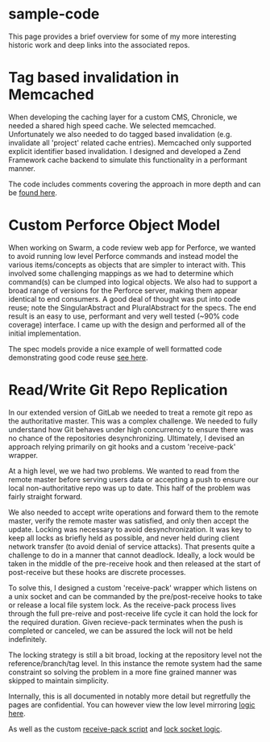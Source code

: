 # sample-code

This page provides a brief overview for some of my more interesting historic work and deep links into the associated repos.

# Tag based invalidation in Memcached

When developing the caching layer for a custom CMS, Chronicle, we needed a shared high speed cache. We selected memcached. Unfortunately we also needed to do tagged based invalidation (e.g. invalidate all 'project' related cache entries). Memcached only supported explicit identifier based invalidation. I designed and developed a Zend Framework cache backend to simulate this functionality in a performant manner.

The code includes comments covering the approach in more depth and can be [found here](https://github.com/gnicol/chronicle/blob/master/library/P4Cms/Cache/Backend/MemcachedTagged.php).

# Custom Perforce Object Model

When working on Swarm, a code review web app for Perforce, we wanted to avoid running low level Perforce commands and instead model the various items/concepts as objects that are simpler to interact with. This involved some challenging mappings as we had to determine which command(s) can be clumped into logical objects. We also had to support a broad range of versions for the Perforce server, making them appear identical to end consumers. A good deal of thought was put into code reuse; note the SingularAbstract and PluralAbstract for the specs. The end result is an easy to use, performant and very well tested (~90% code coverage) interface. I came up with the design and performed all of the initial implementation.

The spec models provide a nice example of well formatted code demonstrating good code reuse [see here](https://github.com/gnicol/swarm/tree/master/library/P4/Spec).

# Read/Write Git Repo Replication

In our extended version of GitLab we needed to treat a remote git repo as the authoritative master. This was a complex challenge. We needed to fully understand how Git behaves under high concurrency to ensure there was no chance of the repositories desynchronizing. Ultimately, I devised an approach relying primarily on git hooks and a custom 'receive-pack' wrapper.

At a high level, we we had two problems. We wanted to read from the remote master before serving users data or accepting a push to ensure our local non-authoritative repo was up to date. This half of the problem was fairly straight forward.

We also needed to accept write operations and forward them to the remote master, verify the remote master was satisfied, and only then accept the update. Locking was necessary to avoid desynchronization. It was key to keep all locks as briefly held as possible, and never held during client network transfer (to avoid denial of service attacks). That presents quite a challenge to do in a manner that cannot deadlock. Ideally, a lock would be taken in the middle of the pre-receive hook and then released at the start of post-receive but these hooks are discrete processes.

To solve this, I designed a custom 'receive-pack' wrapper which listens on a unix socket and can be commanded by the pre/post-receive hooks to take or release a local file system lock. As the receive-pack process lives through the full pre-reive and post-receive life cycle it can hold the lock for the required duration. Given recieve-pack terminates when the push is completed or canceled, we can be assured the lock will not be held indefinitely. 

The locking strategy is still a bit broad, locking at the repository level not the reference/branch/tag level. In this instance the remote system had the same constraint so solving the problem in a more fine grained manner was skipped to maintain simplicity.

Internally, this is all documented in notably more detail but regretfully the pages are confidential. You can however view the low level mirroring [logic here](https://github.com/gnicol/gitswarm-shell/blob/release/perforce_swarm/mirror.rb).

As well as the custom [receive-pack script](https://github.com/gnicol/gitswarm-shell/blob/release/perforce_swarm/bin/swarm-receive-pack) and [lock socket logic](https://github.com/gnicol/gitswarm-shell/blob/release/perforce_swarm/mirror_lock_socket.rb).
